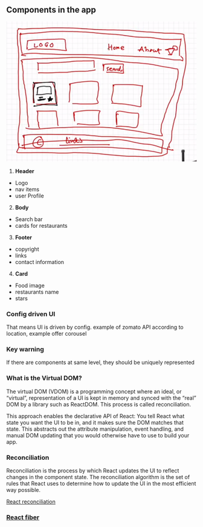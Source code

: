 ## Components in the app
![Alt text](image.png)

1. **Header**
- Logo
- nav items
- user Profile

2. **Body**
- Search bar
- cards for restaurants

3. **Footer**
- copyright
- links
- contact information

4. **Card**
- Food image
- restaurants name
- stars


### Config driven UI
That means UI is driven by config. example of zomato API according to location, example offer corousel


### Key warning
If there are components at same level, they should be uniquely represented


### What is the Virtual DOM?
The virtual DOM (VDOM) is a programming concept where an ideal, or “virtual”, representation of a UI is kept in memory and synced with the “real” DOM by a library such as ReactDOM. This process is called reconciliation.

This approach enables the declarative API of React: You tell React what state you want the UI to be in, and it makes sure the DOM matches that state. This abstracts out the attribute manipulation, event handling, and manual DOM updating that you would otherwise have to use to build your app.

### Reconciliation
Reconciliation is the process by which React updates the UI to reflect changes in the component state. The reconciliation algorithm is the set of rules that React uses to determine how to update the UI in the most efficient way possible.

<a href=https://medium.com/javarevisited/react-reconciliation-algorithm-86e3e22c1b40> React reconciliation


### React fiber